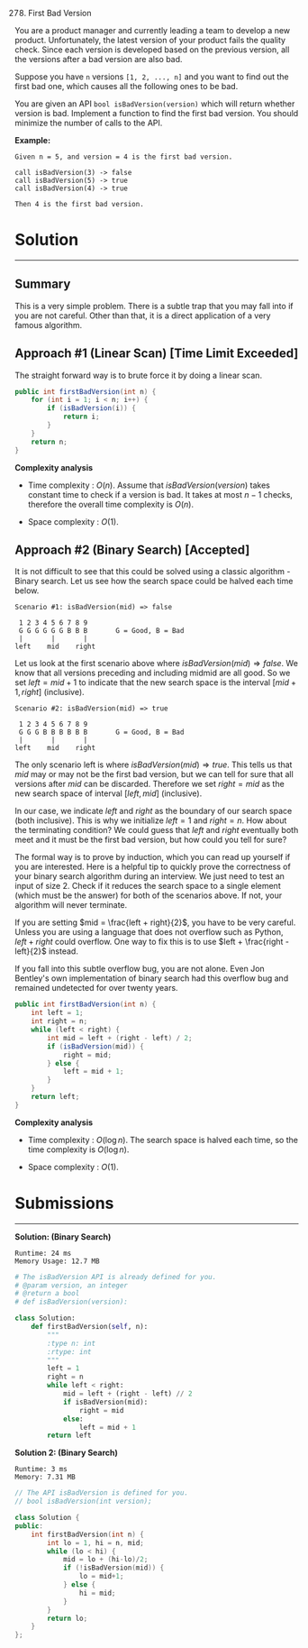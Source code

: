 278. First Bad Version

You are a product manager and currently leading a team to develop a new product. Unfortunately, the latest version of your product fails the quality check. Since each version is developed based on the previous version, all the versions after a bad version are also bad.

Suppose you have `n` versions `[1, 2, ..., n]` and you want to find out the first bad one, which causes all the following ones to be bad.

You are given an API `bool isBadVersion(version)` which will return whether version is bad. Implement a function to find the first bad version. You should minimize the number of calls to the API.

**Example:**
```
Given n = 5, and version = 4 is the first bad version.

call isBadVersion(3) -> false
call isBadVersion(5) -> true
call isBadVersion(4) -> true

Then 4 is the first bad version.
```

# Solution
---
## Summary
This is a very simple problem. There is a subtle trap that you may fall into if you are not careful. Other than that, it is a direct application of a very famous algorithm.

## Approach #1 (Linear Scan) [Time Limit Exceeded]
The straight forward way is to brute force it by doing a linear scan.

```java
public int firstBadVersion(int n) {
    for (int i = 1; i < n; i++) {
        if (isBadVersion(i)) {
            return i;
        }
    }
    return n;
}
```

**Complexity analysis**

* Time complexity : $O(n)$. Assume that $isBadVersion(version)$ takes constant time to check if a version is bad. It takes at most $n - 1$ checks, therefore the overall time complexity is $O(n)$.

* Space complexity : $O(1)$.

## Approach #2 (Binary Search) [Accepted]
It is not difficult to see that this could be solved using a classic algorithm - Binary search. Let us see how the search space could be halved each time below.
```
Scenario #1: isBadVersion(mid) => false

 1 2 3 4 5 6 7 8 9
 G G G G G G B B B       G = Good, B = Bad
 |       |       |
left    mid    right
```

Let us look at the first scenario above where $isBadVersion(mid) \Rightarrow false$. We know that all versions preceding and including midmid are all good. So we set $left = mid + 1$ to indicate that the new search space is the interval $[mid + 1, right]$ (inclusive).

```
Scenario #2: isBadVersion(mid) => true

 1 2 3 4 5 6 7 8 9
 G G G B B B B B B       G = Good, B = Bad
 |       |       |
left    mid    right
```

The only scenario left is where $isBadVersion(mid) \Rightarrow true$. This tells us that $mid$ may or may not be the first bad version, but we can tell for sure that all versions after $mid$ can be discarded. Therefore we set $right = mid$ as the new search space of interval $[left,mid]$ (inclusive).

In our case, we indicate $left$ and $right$ as the boundary of our search space (both inclusive). This is why we initialize $left = 1$ and $right = n$. How about the terminating condition? We could guess that $left$ and $right$ eventually both meet and it must be the first bad version, but how could you tell for sure?

The formal way is to prove by induction, which you can read up yourself if you are interested. Here is a helpful tip to quickly prove the correctness of your binary search algorithm during an interview. We just need to test an input of size 2. Check if it reduces the search space to a single element (which must be the answer) for both of the scenarios above. If not, your algorithm will never terminate.

If you are setting $mid = \frac{left + right}{2}$, you have to be very careful. Unless you are using a language that does not overflow such as Python, $left + right$ could overflow. One way to fix this is to use $left + \frac{right - left}{2}$ instead.

If you fall into this subtle overflow bug, you are not alone. Even Jon Bentley's own implementation of binary search had this overflow bug and remained undetected for over twenty years.

```java
public int firstBadVersion(int n) {
    int left = 1;
    int right = n;
    while (left < right) {
        int mid = left + (right - left) / 2;
        if (isBadVersion(mid)) {
            right = mid;
        } else {
            left = mid + 1;
        }
    }
    return left;
}
```

**Complexity analysis**

* Time complexity : $O(\log n)$. The search space is halved each time, so the time complexity is $O(\log n)$.

* Space complexity : $O(1)$.

# Submissions
---
**Solution: (Binary Search)**
```
Runtime: 24 ms
Memory Usage: 12.7 MB
```
```python
# The isBadVersion API is already defined for you.
# @param version, an integer
# @return a bool
# def isBadVersion(version):

class Solution:
    def firstBadVersion(self, n):
        """
        :type n: int
        :rtype: int
        """
        left = 1
        right = n
        while left < right:
            mid = left + (right - left) // 2
            if isBadVersion(mid):
                right = mid
            else:
                left = mid + 1
        return left
```

**Solution 2: (Binary Search)**
```
Runtime: 3 ms
Memory: 7.31 MB
```
```c++
// The API isBadVersion is defined for you.
// bool isBadVersion(int version);

class Solution {
public:
    int firstBadVersion(int n) {
        int lo = 1, hi = n, mid;
        while (lo < hi) {
            mid = lo + (hi-lo)/2;
            if (!isBadVersion(mid)) {
                lo = mid+1;
            } else {
                hi = mid;
            }
        }
        return lo;
    }
};
```

